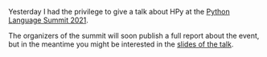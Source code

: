 <!--
.. title: HPy @ Python Language Summit
.. slug: hpy-python-language-summit
.. date: 2021-05-12 10:00:00 UTC
.. author: antocuni
.. tags:
.. category:
.. link:
.. description:
.. type: text
-->


Yesterday I had the privilege to give a talk about HPy at the
[Python Language Summit 2021](https://us.pycon.org/2021/summits/language/).

The organizers of the summit will soon publish a full report about the event,
but in the meantime you might be interested in the
[slides of the talk](/talks/2021/05/hpy-present-and-future.pdf).

<!--TEASER_END-->
